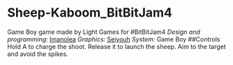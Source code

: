 # Sheep-Kaboom_BitBitJam4
Game Boy game made by Light Games for #BitBitJam4
*Design and programming:* [Imanolea](https://twitter.com/Imanolea)
*Graphics:* [Seiyouh](https://twitter.com/seiyouh)
*System:* Game Boy
##Controls
Hold A to charge the shoot. Release it to launch the sheep.
Aim to the target and avoid the spikes.
